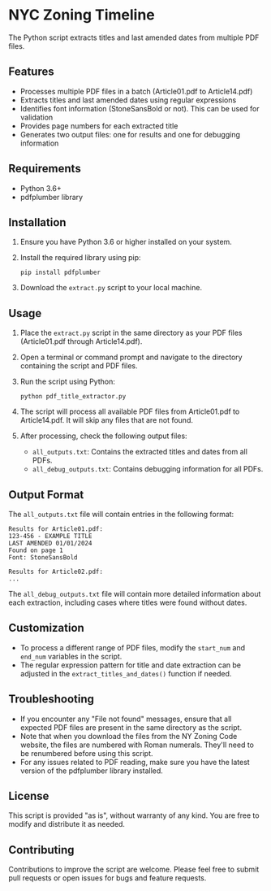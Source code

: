 # NYC Zoning Timeline

The Python script extracts titles and last amended dates from multiple PDF files.

## Features

- Processes multiple PDF files in a batch (Article01.pdf to Article14.pdf)
- Extracts titles and last amended dates using regular expressions
- Identifies font information (StoneSansBold or not). This can be used for validation
- Provides page numbers for each extracted title
- Generates two output files: one for results and one for debugging information

## Requirements

- Python 3.6+
- pdfplumber library

## Installation

1. Ensure you have Python 3.6 or higher installed on your system.
2. Install the required library using pip:

   ```
   pip install pdfplumber
   ```

3. Download the `extract.py` script to your local machine.

## Usage

1. Place the `extract.py` script in the same directory as your PDF files (Article01.pdf through Article14.pdf).

2. Open a terminal or command prompt and navigate to the directory containing the script and PDF files.

3. Run the script using Python:

   ```
   python pdf_title_extractor.py
   ```

4. The script will process all available PDF files from Article01.pdf to Article14.pdf. It will skip any files that are not found.

5. After processing, check the following output files:
   - `all_outputs.txt`: Contains the extracted titles and dates from all PDFs.
   - `all_debug_outputs.txt`: Contains debugging information for all PDFs.

## Output Format

The `all_outputs.txt` file will contain entries in the following format:

```
Results for Article01.pdf:
123-456 - EXAMPLE TITLE
LAST AMENDED 01/01/2024
Found on page 1
Font: StoneSansBold

Results for Article02.pdf:
...
```

The `all_debug_outputs.txt` file will contain more detailed information about each extraction, including cases where titles were found without dates.

## Customization

- To process a different range of PDF files, modify the `start_num` and `end_num` variables in the script.
- The regular expression pattern for title and date extraction can be adjusted in the `extract_titles_and_dates()` function if needed.

## Troubleshooting

- If you encounter any "File not found" messages, ensure that all expected PDF files are present in the same directory as the script.
- Note that when you download the files from the NY Zoning Code website, the files are numbered with Roman numerals. They'll need to be renumbered before using this script.
- For any issues related to PDF reading, make sure you have the latest version of the pdfplumber library installed.

## License

This script is provided "as is", without warranty of any kind. You are free to modify and distribute it as needed.

## Contributing

Contributions to improve the script are welcome. Please feel free to submit pull requests or open issues for bugs and feature requests.
